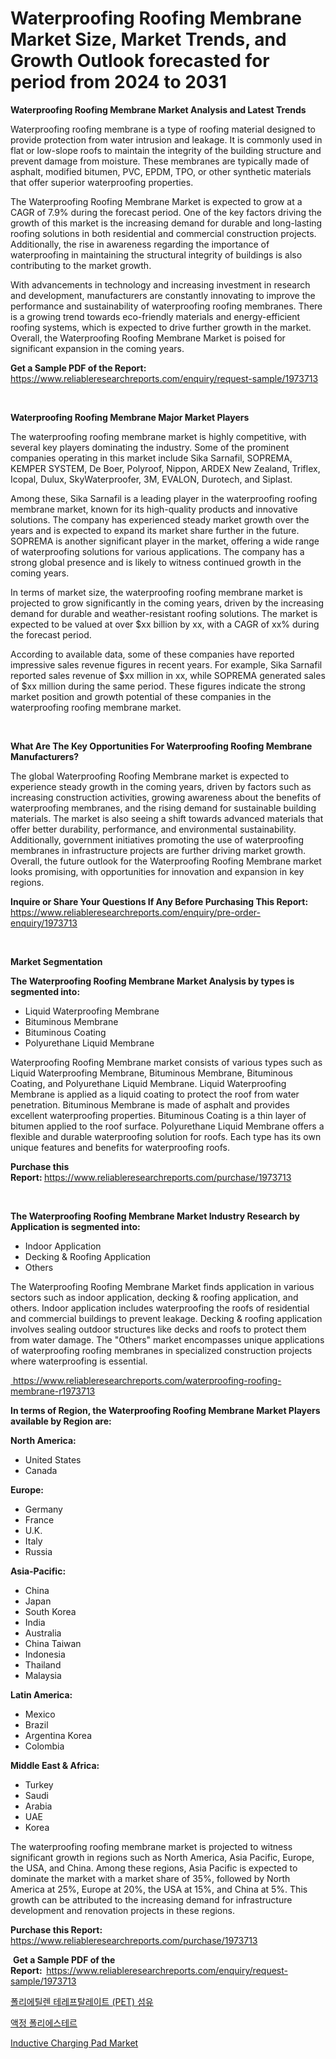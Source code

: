 <p><h1>Waterproofing Roofing Membrane Market Size, Market Trends, and Growth Outlook forecasted for period from 2024 to 2031</h1></p><p><strong>Waterproofing Roofing Membrane Market Analysis and Latest Trends</strong></p>
<p><p>Waterproofing roofing membrane is a type of roofing material designed to provide protection from water intrusion and leakage. It is commonly used in flat or low-slope roofs to maintain the integrity of the building structure and prevent damage from moisture. These membranes are typically made of asphalt, modified bitumen, PVC, EPDM, TPO, or other synthetic materials that offer superior waterproofing properties.</p><p>The Waterproofing Roofing Membrane Market is expected to grow at a CAGR of 7.9% during the forecast period. One of the key factors driving the growth of this market is the increasing demand for durable and long-lasting roofing solutions in both residential and commercial construction projects. Additionally, the rise in awareness regarding the importance of waterproofing in maintaining the structural integrity of buildings is also contributing to the market growth.</p><p>With advancements in technology and increasing investment in research and development, manufacturers are constantly innovating to improve the performance and sustainability of waterproofing roofing membranes. There is a growing trend towards eco-friendly materials and energy-efficient roofing systems, which is expected to drive further growth in the market. Overall, the Waterproofing Roofing Membrane Market is poised for significant expansion in the coming years.</p></p>
<p><strong>Get a Sample PDF of the Report:&nbsp;</strong> <a href="https://www.reliableresearchreports.com/enquiry/request-sample/1973713">https://www.reliableresearchreports.com/enquiry/request-sample/1973713</a></p>
<p>&nbsp;</p>
<p><strong>Waterproofing Roofing Membrane Major Market Players</strong></p>
<p><p>The waterproofing roofing membrane market is highly competitive, with several key players dominating the industry. Some of the prominent companies operating in this market include Sika Sarnafil, SOPREMA, KEMPER SYSTEM, De Boer, Polyroof, Nippon, ARDEX New Zealand, Triflex, Icopal, Dulux, SkyWaterproofer, 3M, EVALON, Durotech, and Siplast.</p><p>Among these, Sika Sarnafil is a leading player in the waterproofing roofing membrane market, known for its high-quality products and innovative solutions. The company has experienced steady market growth over the years and is expected to expand its market share further in the future. SOPREMA is another significant player in the market, offering a wide range of waterproofing solutions for various applications. The company has a strong global presence and is likely to witness continued growth in the coming years.</p><p>In terms of market size, the waterproofing roofing membrane market is projected to grow significantly in the coming years, driven by the increasing demand for durable and weather-resistant roofing solutions. The market is expected to be valued at over $xx billion by xx, with a CAGR of xx% during the forecast period.</p><p>According to available data, some of these companies have reported impressive sales revenue figures in recent years. For example, Sika Sarnafil reported sales revenue of $xx million in xx, while SOPREMA generated sales of $xx million during the same period. These figures indicate the strong market position and growth potential of these companies in the waterproofing roofing membrane market.</p></p>
<p>&nbsp;</p>
<p><strong>What Are The Key Opportunities For Waterproofing Roofing Membrane Manufacturers?</strong></p>
<p><p>The global Waterproofing Roofing Membrane market is expected to experience steady growth in the coming years, driven by factors such as increasing construction activities, growing awareness about the benefits of waterproofing membranes, and the rising demand for sustainable building materials. The market is also seeing a shift towards advanced materials that offer better durability, performance, and environmental sustainability. Additionally, government initiatives promoting the use of waterproofing membranes in infrastructure projects are further driving market growth. Overall, the future outlook for the Waterproofing Roofing Membrane market looks promising, with opportunities for innovation and expansion in key regions.</p></p>
<p><strong>Inquire or Share Your Questions If Any Before Purchasing This Report:</strong> <a href="https://www.reliableresearchreports.com/enquiry/pre-order-enquiry/1973713">https://www.reliableresearchreports.com/enquiry/pre-order-enquiry/1973713</a></p>
<p>&nbsp;</p>
<p><strong>Market Segmentation</strong></p>
<p><strong>The Waterproofing Roofing Membrane Market Analysis by types is segmented into:</strong></p>
<p><ul><li>Liquid Waterproofing Membrane</li><li>Bituminous Membrane</li><li>Bituminous Coating</li><li>Polyurethane Liquid Membrane</li></ul></p>
<p><p>Waterproofing Roofing Membrane market consists of various types such as Liquid Waterproofing Membrane, Bituminous Membrane, Bituminous Coating, and Polyurethane Liquid Membrane. Liquid Waterproofing Membrane is applied as a liquid coating to protect the roof from water penetration. Bituminous Membrane is made of asphalt and provides excellent waterproofing properties. Bituminous Coating is a thin layer of bitumen applied to the roof surface. Polyurethane Liquid Membrane offers a flexible and durable waterproofing solution for roofs. Each type has its own unique features and benefits for waterproofing roofs.</p></p>
<p><strong>Purchase this Report:&nbsp;</strong><a href="https://www.reliableresearchreports.com/purchase/1973713">https://www.reliableresearchreports.com/purchase/1973713</a></p>
<p>&nbsp;</p>
<p><strong>The Waterproofing Roofing Membrane Market Industry Research by Application is segmented into:</strong></p>
<p><ul><li>Indoor Application</li><li>Decking & Roofing Application</li><li>Others</li></ul></p>
<p><p>The Waterproofing Roofing Membrane Market finds application in various sectors such as indoor application, decking & roofing application, and others. Indoor application includes waterproofing the roofs of residential and commercial buildings to prevent leakage. Decking & roofing application involves sealing outdoor structures like decks and roofs to protect them from water damage. The "Others" market encompasses unique applications of waterproofing roofing membranes in specialized construction projects where waterproofing is essential.</p></p>
<p><a href="https://www.reliableresearchreports.com/waterproofing-roofing-membrane-r1973713">&nbsp;https://www.reliableresearchreports.com/waterproofing-roofing-membrane-r1973713</a></p>
<p><strong>In terms of Region, the Waterproofing Roofing Membrane Market Players available by Region are:</strong></p>
<p>
    <p> <strong> North America: </strong>
        <ul>
            <li>United States</li>
            <li>Canada</li>
        </ul>
        </p> 
    <p> <strong> Europe: </strong>
        <ul>
            <li>Germany</li>
            <li>France</li>
            <li>U.K.</li>
            <li>Italy</li>
            <li>Russia</li>
        </ul>
        </p> 
    <p> <strong> Asia-Pacific: </strong>
        <ul>
            <li>China</li>
            <li>Japan</li>
            <li>South Korea</li>
            <li>India</li>
            <li>Australia</li>
            <li>China Taiwan</li>
            <li>Indonesia</li>
            <li>Thailand</li>
            <li>Malaysia</li>
        </ul>
        </p> 
    <p> <strong> Latin America: </strong>
        <ul>
            <li>Mexico</li>
            <li>Brazil</li>
            <li>Argentina Korea</li>
            <li>Colombia</li>
        </ul>
        </p> 
    <p> <strong> Middle East & Africa: </strong>
        <ul>
            <li>Turkey</li>
            <li>Saudi</li>
            <li>Arabia</li>
            <li>UAE</li>
            <li>Korea</li>
        </ul>
    </p>
    </p>
<p><p>The waterproofing roofing membrane market is projected to witness significant growth in regions such as North America, Asia Pacific, Europe, the USA, and China. Among these regions, Asia Pacific is expected to dominate the market with a market share of 35%, followed by North America at 25%, Europe at 20%, the USA at 15%, and China at 5%. This growth can be attributed to the increasing demand for infrastructure development and renovation projects in these regions.</p></p>
<p><strong>Purchase this Report: </strong><a href="https://www.reliableresearchreports.com/purchase/1973713">https://www.reliableresearchreports.com/purchase/1973713</a></p>
<p>&nbsp;<strong>Get a Sample PDF of the Report:&nbsp;&nbsp;</strong><a href="https://www.reliableresearchreports.com/enquiry/request-sample/1973713">https://www.reliableresearchreports.com/enquiry/request-sample/1973713</a></p>
<p><strong></strong></p>
<p><p><a href="https://medium.com/@khelifsolo/%ED%8F%B4%EB%A6%AC%EC%97%90%ED%8B%B8%EB%A0%8C-%ED%85%8C%EB%A0%88%ED%94%84%ED%83%88%EB%A0%88%EC%9D%B4%ED%8A%B8-pet-%EC%84%AC%EC%9C%A0-%EC%8B%9C%EC%9E%A5-%EA%B7%9C%EB%AA%A8-%EC%A0%90%EC%9C%A0%EC%9C%A8-%EB%B0%8F-%ED%8A%B8%EB%A0%8C%EB%93%9C-%EB%B6%84%EC%84%9D-%EB%B3%B4%EA%B3%A0%EC%84%9C-%EC%B5%9C%EC%A2%85-%EC%82%AC%EC%9A%A9-%EC%9A%A9%EB%8F%84-%EC%9D%98%EB%A5%98-%EA%B0%80%EC%A0%95%EC%9A%A9%ED%92%88-%EC%82%B0%EC%97%85%EC%9A%A9%ED%92%88-%EA%B8%B0%ED%83%80-%EC%9B%90%EB%A3%8C%EB%B3%84-%EA%B7%B8%EB%A6%AC%EA%B3%A0-2031%EB%85%84%EA%B9%8C%EC%A7%80%EC%9D%98-%EC%98%88%EC%B8%A1-b5003e02fd19">폴리에틸렌 테레프탈레이트 (PET) 섬유</a></p><p><a href="https://medium.com/@khelifsolo/%EB%A6%AC%ED%80%B4%EB%93%9C-%ED%81%AC%EB%A6%AC%EC%8A%A4%ED%83%88%EB%A6%B0-%ED%8F%B4%EB%A6%AC%EC%97%90%EC%8A%A4%ED%84%B0-%EC%82%B0%EC%97%85%EC%97%90-%EB%8C%80%ED%95%9C-%ED%86%B5%EC%B0%B0-%EC%8B%9C%EC%9E%A5-%EC%9E%AC%EC%A0%95-%EC%83%81%ED%83%9C-%EC%8B%9C%EC%9E%A5-%EA%B7%9C%EB%AA%A8-%EB%B0%8F-2031%EB%85%84%EA%B9%8C%EC%A7%80%EC%9D%98-%EC%88%98%EC%9D%B5-%EB%B6%84%EC%84%9D-1de0d50cc8b4">액정 폴리에스테르</a></p><p><a href="https://view.publitas.com/reportprime-1/insights-into-inductive-charging-pad-market-share-and-competitive-landscape-for-period-from-2024-to-2031/">Inductive Charging Pad Market</a></p></p>